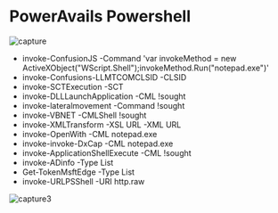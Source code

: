 # PowerAvails Powershell 

![capture](https://user-images.githubusercontent.com/25440152/40957965-4bc331bc-684c-11e8-985d-a50702330232.PNG)

*   invoke-ConfusionJS -Command 'var invokeMethod = new ActiveXObject("WScript.Shell");invokeMethod.Run("notepad.exe")'
*   invoke-Confusions-LLMTCOMCLSID -CLSID 
 *   invoke-SCTExecution -SCT 
  *   invoke-DLLLaunchApplication -CML !sought
   *   invoke-lateralmovement -Command !sought 
   *   invoke-VBNET -CMLShell !sought 
   *   invoke-XMLTransform -XSL URL -XML URL
   *   invoke-OpenWith -CML notepad.exe
   *   invoke-invoke-DxCap -CML notepad.exe
   *   invoke-ApplicationShellExecute -CML !sought 
   *   invoke-ADinfo -Type List    
   *   Get-TokenMsftEdge -Type List    
   *   invoke-URLPSShell -URI http.raw

   ![capture3](https://user-images.githubusercontent.com/25440152/44618407-64c3e580-a875-11e8-9279-da4262184adb.PNG)


 
